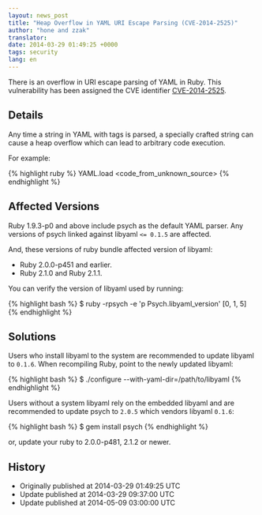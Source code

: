 ```yaml
---
layout: news_post
title: "Heap Overflow in YAML URI Escape Parsing (CVE-2014-2525)"
author: "hone and zzak"
translator:
date: 2014-03-29 01:49:25 +0000
tags: security
lang: en
---
```


There is an overflow in URI escape parsing of YAML in Ruby.
This vulnerability has been assigned the CVE identifier
[CVE-2014-2525](http://www.ocert.org/advisories/ocert-2014-003.html).

## Details

Any time a string in YAML with tags is parsed, a specially crafted string can cause
a heap overflow which can lead to arbitrary code execution.

For example:

{% highlight ruby %}
YAML.load <code_from_unknown_source>
{% endhighlight %}

## Affected Versions

Ruby 1.9.3-p0 and above include psych as the default YAML parser.
Any versions of psych linked against libyaml `<= 0.1.5` are affected.

And, these versions of ruby bundle affected version of libyaml:

* Ruby 2.0.0-p451 and earlier.
* Ruby 2.1.0 and Ruby 2.1.1.

You can verify the version of libyaml used by running:

{% highlight bash %}
$ ruby -rpsych -e 'p Psych.libyaml_version'
[0, 1, 5]
{% endhighlight %}

## Solutions

Users who install libyaml to the system are recommended to update libyaml to `0.1.6`.
When recompiling Ruby, point to the newly updated libyaml:

{% highlight bash %}
$ ./configure --with-yaml-dir=/path/to/libyaml
{% endhighlight %}

Users without a system libyaml rely on the embedded libyaml and are recommended
to update psych to `2.0.5` which vendors libyaml `0.1.6`:

{% highlight bash %}
$ gem install psych
{% endhighlight %}

or, update your ruby to 2.0.0-p481, 2.1.2 or newer.

## History

* Originally published at 2014-03-29 01:49:25 UTC
* Update published at 2014-03-29 09:37:00 UTC
* Update published at 2014-05-09 03:00:00 UTC
